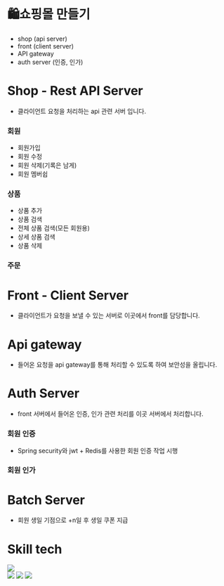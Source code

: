 # 🛍️쇼핑몰 만들기

- shop (api server)
- front (client server)
- API gateway 
- auth server (인증, 인가)

# Shop - Rest API Server
- 클라이언트 요청을 처리하는 api 관련 서버 입니다.
### 회원
- 회원가입
- 회원 수정
- 회원 삭제(기록은 남게)
- 회원 멤버쉽

### 상품
- 상품 추가
- 상품 검색
- 전체 상품 검색(모든 회원용)
- 상세 상품 검색
- 상품 삭제

### 주문


# Front - Client Server
- 클라이언트가 요청을 보낼 수 있는 서버로 이곳에서 front를 담당합니다.


# Api gateway
- 들어온 요청을 api gateway를 통해 처리할 수 있도록 하여 보안성을 올립니다.

# Auth Server
- front 서버에서 들어온 인증, 인가 관련 처리를 이곳 서버에서 처리합니다.

### 회원 인증
- Spring security와 jwt + Redis를 사용한 회원 인증 작업 시행
### 회원 인가


# Batch Server 
- 회원 생일 기점으로 +n일 후 생일 쿠폰 지급 

# Skill tech 
<img src="https://img.shields.io/badge/{내용}-{배경 색깔}?style={스타일}&logo={로고이름}&logoColor={로고 색깔}"/>
<div>
<img src="https://img.shields.io/badge/spring-6DB33F?style=flat&logo=Spring&logoColor=white"/> 
<img src="https://img.shields.io/badge/springBoot-6DB33F?style=flat&logo=Spring boot&logoColor=white"/>
<img src="https://img.shields.io/badge/spring Security-6DB33F?style=flat&logo=Spring Security&logoColor=white"/>
</div>

